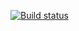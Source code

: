 [![Build status](https://ci.appveyor.com/api/projects/status/ujq038pdfauhs3f5/branch/master?svg=true)](https://ci.appveyor.com/project/RomRS01/unit4/branch/master)

